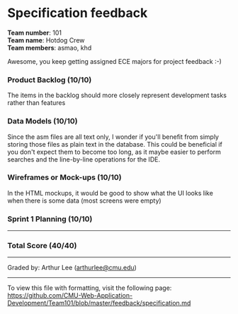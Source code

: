 Specification feedback
==================

**Team number**: 101<br>
**Team name**: Hotdog Crew<br>
**Team members**: asmao, khd

Awesome, you keep getting assigned ECE majors for project feedback :-)

### Product Backlog (10/10)
The items in the backlog should more closely represent development tasks rather than features

### Data Models (10/10)
Since the asm files are all text only, I wonder if you'll benefit from simply storing those files as plain text in the database. This could be beneficial if you don't expect them to become too long, as it maybe easier to perform searches and the line-by-line operations for the IDE.

### Wireframes or Mock-ups (10/10)
In the HTML mockups, it would be good to show what the UI looks like when there is some data (most screens were empty)

### Sprint 1 Planning (10/10)
---
### Total Score (40/40)
---
Graded by: Arthur Lee (arthurlee@cmu.edu)

---

To view this file with formatting, visit the following page: https://github.com/CMU-Web-Application-Development/Team101/blob/master/feedback/specification.md
